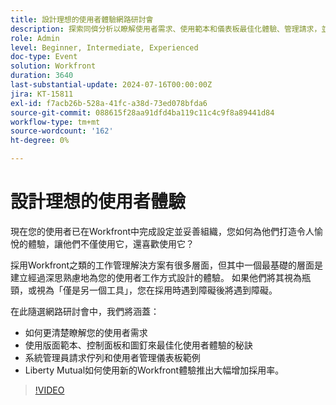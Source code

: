 ```yaml
---
title: 設計理想的使用者體驗網路研討會
description: 探索同儕分析以瞭解使用者需求、使用範本和儀表板最佳化體驗、管理請求，並從Liberty Mutual的Workfront成功中學習。
role: Admin
level: Beginner, Intermediate, Experienced
doc-type: Event
solution: Workfront
duration: 3640
last-substantial-update: 2024-07-16T00:00:00Z
jira: KT-15811
exl-id: f7acb26b-528a-41fc-a38d-73ed078bfda6
source-git-commit: 088615f28aa91dfd4ba119c11c4c9f8a89441d84
workflow-type: tm+mt
source-wordcount: '162'
ht-degree: 0%

---
```


# 設計理想的使用者體驗

現在您的使用者已在Workfront中完成設定並妥善組織，您如何為他們打造令人愉悅的體驗，讓他們不僅使用它，還喜歡使用它？

採用Workfront之類的工作管理解決方案有很多層面，但其中一個最基礎的層面是建立經過深思熟慮地為您的使用者工作方式設計的體驗。 如果他們將其視為瓶頸，或視為「僅是另一個工具」，您在採用時遇到障礙後將遇到障礙。

在此隨選網路研討會中，我們將涵蓋：

* 如何更清楚瞭解您的使用者需求
* 使用版面範本、控制面板和圖釘來最佳化使用者體驗的秘訣
* 系統管理員請求佇列和使用者管理儀表板範例
* Liberty Mutual如何使用新的Workfront體驗推出大幅增加採用率。

>[!VIDEO](https://video.tv.adobe.com/v/3431005/?learn=on)
